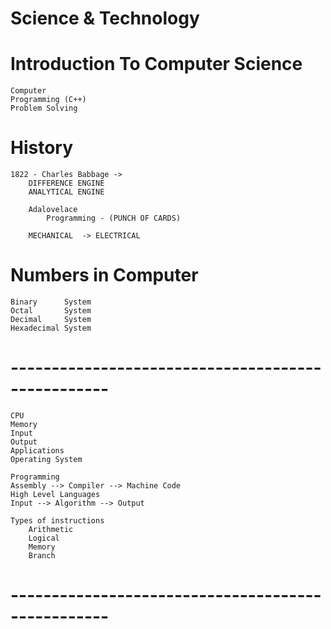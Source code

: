 # Science & Technology

# Introduction To Computer Science
	Computer
	Programming (C++)
	Problem Solving

# History
	1822 - Charles Babbage -> 
		DIFFERENCE ENGINE
		ANALYTICAL ENGINE

		Adalovelace
			Programming - (PUNCH OF CARDS)
		
		MECHANICAL	-> ELECTRICAL

# Numbers in Computer
	Binary		System
	Octal		System
	Decimal		System
	Hexadecimal System
	
# --------------------------------------------------
	CPU
	Memory
	Input
	Output
	Applications
	Operating System

	Programming
	Assembly --> Compiler --> Machine Code
	High Level Languages 
	Input --> Algorithm --> Output

	Types of instructions
		Arithmetic
		Logical
		Memory
		Branch
# --------------------------------------------------
